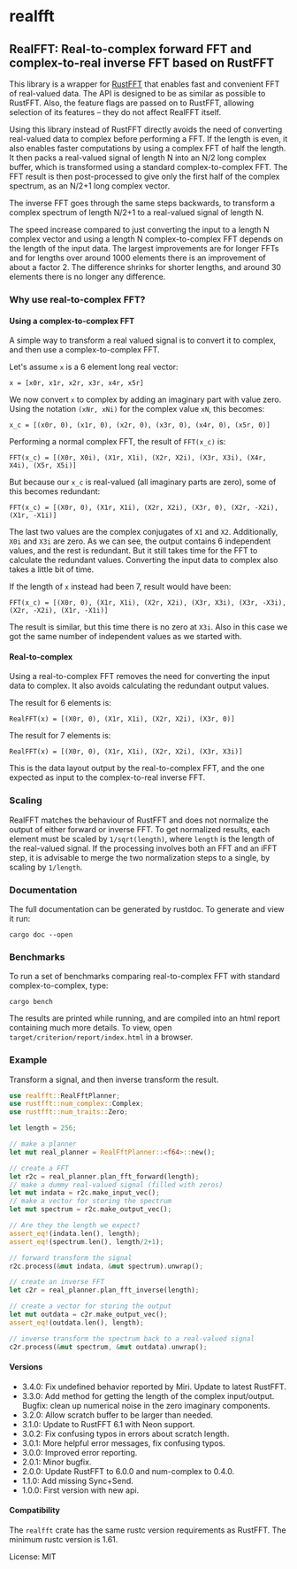 # realfft

## RealFFT: Real-to-complex forward FFT and complex-to-real inverse FFT based on RustFFT

This library is a wrapper for [RustFFT](https://crates.io/crates/rustfft)
that enables fast and convenient FFT of real-valued data.
The API is designed to be as similar as possible to RustFFT. Also, the feature flags are passed
on to RustFFT, allowing selection of its features – they do not affect RealFFT itself.

Using this library instead of RustFFT directly avoids the need of converting
real-valued data to complex before performing a FFT.
If the length is even, it also enables faster computations by using a complex FFT of half the length.
It then packs a real-valued signal of length N into an N/2 long complex buffer,
which is transformed using a standard complex-to-complex FFT.
The FFT result is then post-processed to give only the first half of the complex spectrum,
as an N/2+1 long complex vector.

The inverse FFT goes through the same steps backwards,
to transform a complex spectrum of length N/2+1 to a real-valued signal of length N.

The speed increase compared to just converting the input to a length N complex vector
and using a length N complex-to-complex FFT depends on the length of the input data.
The largest improvements are for longer FFTs and for lengths over around 1000 elements
there is an improvement of about a factor 2.
The difference shrinks for shorter lengths,
and around 30 elements there is no longer any difference.

### Why use real-to-complex FFT?
#### Using a complex-to-complex FFT
A simple way to transform a real valued signal is to convert it to complex,
and then use a complex-to-complex FFT.

Let's assume `x` is a 6 element long real vector:
```
x = [x0r, x1r, x2r, x3r, x4r, x5r]
```

We now convert `x` to complex by adding an imaginary part with value zero.
Using the notation `(xNr, xNi)` for the complex value `xN`, this becomes:
```
x_c = [(x0r, 0), (x1r, 0), (x2r, 0), (x3r, 0), (x4r, 0), (x5r, 0)]
```

Performing a normal complex FFT, the result of `FFT(x_c)` is:
```
FFT(x_c) = [(X0r, X0i), (X1r, X1i), (X2r, X2i), (X3r, X3i), (X4r, X4i), (X5r, X5i)]
```

But because our `x_c` is real-valued (all imaginary parts are zero), some of this becomes redundant:
```
FFT(x_c) = [(X0r, 0), (X1r, X1i), (X2r, X2i), (X3r, 0), (X2r, -X2i), (X1r, -X1i)]
```

The last two values are the complex conjugates of `X1` and `X2`. Additionally, `X0i` and `X3i` are zero.
As we can see, the output contains 6 independent values, and the rest is redundant.
But it still takes time for the FFT to calculate the redundant values.
Converting the input data to complex also takes a little bit of time.

If the length of `x` instead had been 7, result would have been:
```
FFT(x_c) = [(X0r, 0), (X1r, X1i), (X2r, X2i), (X3r, X3i), (X3r, -X3i), (X2r, -X2i), (X1r, -X1i)]
```

The result is similar, but this time there is no zero at `X3i`.
Also in this case we got the same number of independent values as we started with.

#### Real-to-complex
Using a real-to-complex FFT removes the need for converting the input data to complex.
It also avoids calculating the redundant output values.

The result for 6 elements is:
```
RealFFT(x) = [(X0r, 0), (X1r, X1i), (X2r, X2i), (X3r, 0)]
```

The result for 7 elements is:
```
RealFFT(x) = [(X0r, 0), (X1r, X1i), (X2r, X2i), (X3r, X3i)]
```

This is the data layout output by the real-to-complex FFT,
and the one expected as input to the complex-to-real inverse FFT.

### Scaling
RealFFT matches the behaviour of RustFFT and does not normalize the output of either forward or inverse FFT.
To get normalized results, each element must be scaled by `1/sqrt(length)`,
where `length` is the length of the real-valued signal.
If the processing involves both an FFT and an iFFT step,
it is advisable to merge the two normalization steps to a single, by scaling by `1/length`.

### Documentation

The full documentation can be generated by rustdoc. To generate and view it run:
```
cargo doc --open
```

### Benchmarks

To run a set of benchmarks comparing real-to-complex FFT with standard complex-to-complex, type:
```
cargo bench
```
The results are printed while running, and are compiled into an html report containing much more details.
To view, open `target/criterion/report/index.html` in a browser.

### Example
Transform a signal, and then inverse transform the result.
```rust
use realfft::RealFftPlanner;
use rustfft::num_complex::Complex;
use rustfft::num_traits::Zero;

let length = 256;

// make a planner
let mut real_planner = RealFftPlanner::<f64>::new();

// create a FFT
let r2c = real_planner.plan_fft_forward(length);
// make a dummy real-valued signal (filled with zeros)
let mut indata = r2c.make_input_vec();
// make a vector for storing the spectrum
let mut spectrum = r2c.make_output_vec();

// Are they the length we expect?
assert_eq!(indata.len(), length);
assert_eq!(spectrum.len(), length/2+1);

// forward transform the signal
r2c.process(&mut indata, &mut spectrum).unwrap();

// create an inverse FFT
let c2r = real_planner.plan_fft_inverse(length);

// create a vector for storing the output
let mut outdata = c2r.make_output_vec();
assert_eq!(outdata.len(), length);

// inverse transform the spectrum back to a real-valued signal
c2r.process(&mut spectrum, &mut outdata).unwrap();
```

#### Versions
- 3.4.0: Fix undefined behavior reported by Miri.
         Update to latest RustFFT.
- 3.3.0: Add method for getting the length of the complex input/output.
         Bugfix: clean up numerical noise in the zero imaginary components.
- 3.2.0: Allow scratch buffer to be larger than needed.
- 3.1.0: Update to RustFFT 6.1 with Neon support.
- 3.0.2: Fix confusing typos in errors about scratch length.
- 3.0.1: More helpful error messages, fix confusing typos.
- 3.0.0: Improved error reporting.
- 2.0.1: Minor bugfix.
- 2.0.0: Update RustFFT to 6.0.0 and num-complex to 0.4.0.
- 1.1.0: Add missing Sync+Send.
- 1.0.0: First version with new api.

#### Compatibility

The `realfft` crate has the same rustc version requirements as RustFFT.
The minimum rustc version is 1.61.

License: MIT
